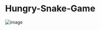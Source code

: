 # Hungry-Snake-Game
![image](https://github.com/user-attachments/assets/bab01da3-7a93-48a6-9344-6296b5343f02)
